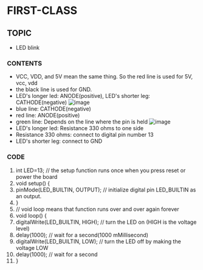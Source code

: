 # FIRST-CLASS

## TOPIC
- LED blink
### CONTENTS
- VCC, VDD, and 5V mean the same thing. So the red line is used for 5V, vcc, vdd
- the black line is used for GND.
- LED's longer led: ANODE(positive), LED's shorter leg: CATHODE(negative)
![image](https://user-images.githubusercontent.com/102523600/173241461-b521b81c-461b-446f-a09d-ccd35dd4d0b4.png)
- blue line: CATHODE(negative)
- red line: ANODE(positive)
- green line: Depends on the line where the pin is held
![image](https://user-images.githubusercontent.com/102523600/173241719-9aad257a-0d9b-4c8d-aa08-a6cc272b2d37.png)
- LED's longer led: Resistance 330 ohms to one side
- Resistance 330 ohms: connect to digital pin number 13
- LED's shorter leg: connect to GND
### CODE
1. int LED=13; // the setup function runs once when you press reset or power the board
2. void setup() {
3. pinMode(LED_BUILTIN, OUTPUT); // initialize digital pin LED_BUILTIN as an output.
4. }
5. // void loop means that function runs over and over again forever
6. void loop() {
7. digitalWrite(LED_BUILTIN, HIGH);  // turn the LED on (HIGH is the voltage level)
8. delay(1000);                       // wait for a second(1000 mMillisecond)
9. digitalWrite(LED_BUILTIN, LOW);   // turn the LED off by making the voltage LOW
10. delay(1000);                       // wait for a second
11. }
